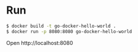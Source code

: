 # Run
```bash
$ docker build -t go-docker-hello-world . 
$ docker run -p 8080:8080 go-docker-hello-world
```

Open http://localhost:8080